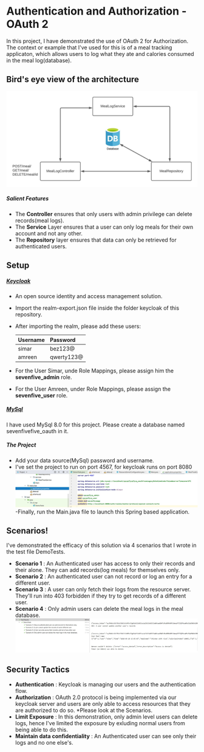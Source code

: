 # Authentication and Authorization - OAuth 2 

In this project, I have demonstrated the use of OAuth 2 for Authorization. The context or example that I've used for this is of a meal tracking applicaton, which allows users to log what they ate and calories consumed in the meal log(database).

## Bird's eye view of the architecture
![Image of scenarios](https://github.com/s1mar/OAuth2-Demo/blob/main/imgs/architecture.jpeg?raw=true)

##### Salient Features
- The **Controller** ensures that only users with admin privilege can delete records(meal logs).
- The **Service** Layer ensures that a user can only log meals for their own account and not any other.
- The **Repository** layer ensures that data can only be retrieved for authenticated users.
## Setup
##### [Keycloak](https://www.keycloak.org/) 
- An open source identity and access management solution.
- Import the realm-export.json file inside the folder keycloak of this repository.
- After importing the realm, please add these users:

    | Username | Password |
    | ------ | ------ |
    | simar | bez123@ |
    | amreen | qwerty123@ |
- For the User Simar, unde Role Mappings, please assign him the **sevenfive_admin** role.
- For the User Amreen, under Role Mappings, please assign the **sevenfive_user** role.

##### [MySql](https://dev.mysql.com/downloads/) 
I have used MySql 8.0 for this project. Please create a database named sevenfivefive_oauth in it.

##### The Project
 - Add your data source(MySql) password and username.
 - I've set the project to run on port 4567, for keycloak runs on port 8080
 ![Image of application.properties](https://github.com/s1mar/OAuth2-Demo/blob/main/imgs/project_properties.jpg?raw=true)
-Finally, run the Main.java file to launch this Spring based application.

## Scenarios!
 I've demonstrated the efficacy of this solution via 4 scenarios that I wrote in the test file DemoTests.
  - **Scenario 1** : An Authenticated user has access to only their records and their alone. They can add records(log meals) for themselves only.
  - **Scenario 2** : An authenticated user can not record or log an entry for a different user.
  - **Scenario 3** : A user can only fetch their logs from the resource server. They'll run into 403 forbidden if they try to get records of a different user.
  - **Scenario 4** : Only admin users can delete the meal logs in the meal database.
 ![Image of scenarios](https://github.com/s1mar/OAuth2-Demo/blob/main/imgs/scenarios.jpg?raw=true)

## Security Tactics
 - **Authentication** : Keycloak is managing our users and the authentication flow.
 - **Authorization** : OAuth 2.0 protocol is being implemented via our keycloak server and users are only able to access resources that they are authorized to do so. *Please look at the Scenarios.
 - **Limit Exposure** : In this demonstration, only admin level users can delete logs, hence I've limited the exposure by exluding normal users from being able to do this.
 - **Maintain data confidentiality** : An Authenticated user can see only their logs and no one else's. 
